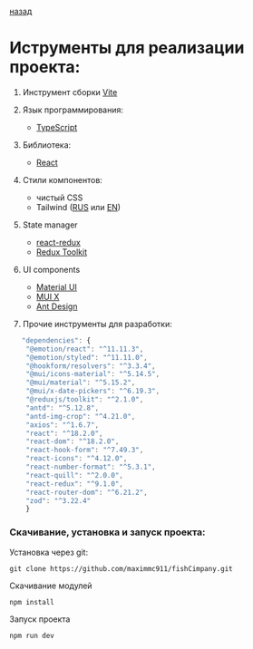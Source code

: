 [назад](../developer_documentation.md)

# Иструменты для реализации проекта:

1. Инструмент сборки [Vite](https://vitejs.dev/)

2. Язык программирования:
    + [TypeScript](https://www.typescriptlang.org/)
3. Библиотека: 
    + [React](https://react.dev/)
4. Стили компонентов:
    + чистый CSS
    + Tailwind ([RUS](https://tailwindcss.ru/) или [EN](https://tailwindcss.com/))
5. State manager
    + [react-redux ](https://redux.js.org/)
    + [Redux Toolkit](https://redux-toolkit.js.org/)
6. UI components
    + [Material UI](https://mui.com/material-ui/)
    + [MUI X](https://mui.com/x/)
    + [Ant Design](https://ant.design/)
7. Прочие инструменты для разработки:
``` javascript
   "dependencies": {
    "@emotion/react": "^11.11.3",
    "@emotion/styled": "^11.11.0",
    "@hookform/resolvers": "^3.3.4",
    "@mui/icons-material": "^5.14.5",
    "@mui/material": "^5.15.2",
    "@mui/x-date-pickers": "^6.19.3",
    "@reduxjs/toolkit": "^2.1.0",
    "antd": "^5.12.8",
    "antd-img-crop": "^4.21.0",
    "axios": "^1.6.7",
    "react": "^18.2.0",
    "react-dom": "^18.2.0",
    "react-hook-form": "^7.49.3",
    "react-icons": "^4.12.0",
    "react-number-format": "^5.3.1",
    "react-quill": "^2.0.0",
    "react-redux": "^9.1.0",
    "react-router-dom": "^6.21.2",
    "zod": "^3.22.4" 
    }
```
### Скачивание, установка и запуск проекта:
Установка через git: 
```
git clone https://github.com/maximmc911/fishCimpany.git
 ```
Скачивание модулей
```
npm install
```
Запуск проекта
```
npm run dev
```
